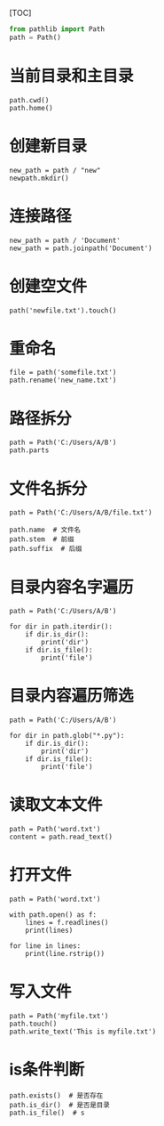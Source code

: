 [TOC]

```python
from pathlib import Path
path = Path()
```

# 当前目录和主目录

```
path.cwd()
path.home()
```

# 创建新目录

```
new_path = path / "new"
newpath.mkdir()
```

# 连接路径

```
new_path = path / 'Document'
new_path = path.joinpath('Document')
```

# 创建空文件

```
path('newfile.txt').touch()
```

# 重命名

```
file = path('somefile.txt')
path.rename('new_name.txt')
```

# 路径拆分

```
path = Path('C:/Users/A/B')
path.parts
```

# 文件名拆分

```
path = Path('C:/Users/A/B/file.txt')

path.name  # 文件名
path.stem  # 前缀
path.suffix  # 后缀
```

# 目录内容名字遍历

```
path = Path('C:/Users/A/B')

for dir in path.iterdir():
	if dir.is_dir():
		print('dir')
	if dir.is_file():
		print('file')
```

# 目录内容遍历筛选

```
path = Path('C:/Users/A/B')

for dir in path.glob("*.py"):
	if dir.is_dir():
		print('dir')
	if dir.is_file():
		print('file')
```

# 读取文本文件

```
path = Path('word.txt')
content = path.read_text()
```

# 打开文件

```
path = Path('word.txt')

with path.open() as f:
	lines = f.readlines()
	print(lines)
	
for line in lines:
	print(line.rstrip())
```

# 写入文件

```
path = Path('myfile.txt')
path.touch()
path.write_text('This is myfile.txt')
```

# is条件判断

```
path.exists()  # 是否存在
path.is_dir()  # 是否是目录
path.is_file()  # s
```



